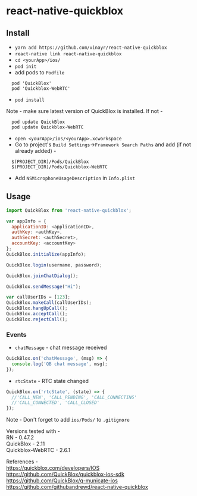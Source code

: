 # react-native-quickblox  

## Install  
- `yarn add https://github.com/vinayr/react-native-quickblox`  
- `react-native link react-native-quickblox`
- `cd <yourApp>/ios/`
- `pod init`
- add pods to `Podfile`  
```
  pod 'QuickBlox'  
  pod 'Quickblox-WebRTC'
```
- `pod install`

Note - make sure latest version of QuickBlox is installed. If not -
```
  pod update QuickBlox
  pod update Quickblox-WebRTC
```
- `open <yourApp>/ios/<yourApp>.xcworkspace`
- Go to project's `Build Settings`->`Framework Search Paths` and add (if not already added) -
```
  $(PROJECT_DIR)/Pods/QuickBlox
  $(PROJECT_DIR)/Pods/Quickblox-WebRTC
```
- Add `NSMicrophoneUsageDescription` in `Info.plist`

## Usage  
```js
import QuickBlox from 'react-native-quickblox';
```
```js
var appInfo = {
  applicationID: <applicationID>,
  authKey: <authKey>,
  authSecret: <authSecret>,
  accountKey: <accountKey>
};
QuickBlox.initialize(appInfo);
```
```js
QuickBlox.login(username, password);
```
```js
QuickBlox.joinChatDialog();
```
```js
QuickBlox.sendMessage("Hi");
```
```js
var callUserIDs = [123];
QuickBlox.makeCall(callUserIDs);
QuickBlox.hangUpCall();
QuickBlox.acceptCall();
QuickBlox.rejectCall();
```

### Events
- `chatMessage` - chat message received
```js
QuickBlox.on('chatMessage', (msg) => {
  console.log('QB chat message', msg);
});
```
- `rtcState` - RTC state changed
```js
QuickBlox.on('rtcState', (state) => {
  //'CALL_NEW', 'CALL_PENDING', 'CALL_CONNECTING'
  //'CALL_CONNECTED', 'CALL_CLOSED'
});
```

Note - Don't forget to add `ios/Pods/` to `.gitignore`

Versions tested with -  
RN - 0.47.2  
QuickBlox - 2.11  
Quickblox-WebRTC - 2.6.1

References -  
https://quickblox.com/developers/IOS  
https://github.com/QuickBlox/quickblox-ios-sdk  
https://github.com/QuickBlox/q-municate-ios  
https://github.com/githubandrewd/react-native-quickblox  
